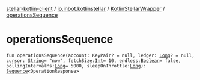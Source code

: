 [stellar-kotlin-client](../../index.md) / [io.inbot.kotlinstellar](../index.md) / [KotlinStellarWrapper](index.md) / [operationsSequence](./operations-sequence.md)

# operationsSequence

`fun operationsSequence(account: KeyPair? = null, ledger: `[`Long`](https://kotlinlang.org/api/latest/jvm/stdlib/kotlin/-long/index.html)`? = null, cursor: `[`String`](https://kotlinlang.org/api/latest/jvm/stdlib/kotlin/-string/index.html)` = "now", fetchSize: `[`Int`](https://kotlinlang.org/api/latest/jvm/stdlib/kotlin/-int/index.html)` = 10, endless: `[`Boolean`](https://kotlinlang.org/api/latest/jvm/stdlib/kotlin/-boolean/index.html)` = false, pollingIntervalMs: `[`Long`](https://kotlinlang.org/api/latest/jvm/stdlib/kotlin/-long/index.html)` = 5000, sleepOnThrottle: `[`Long`](https://kotlinlang.org/api/latest/jvm/stdlib/kotlin/-long/index.html)`): `[`Sequence`](https://kotlinlang.org/api/latest/jvm/stdlib/kotlin.sequences/-sequence/index.html)`<OperationResponse>`